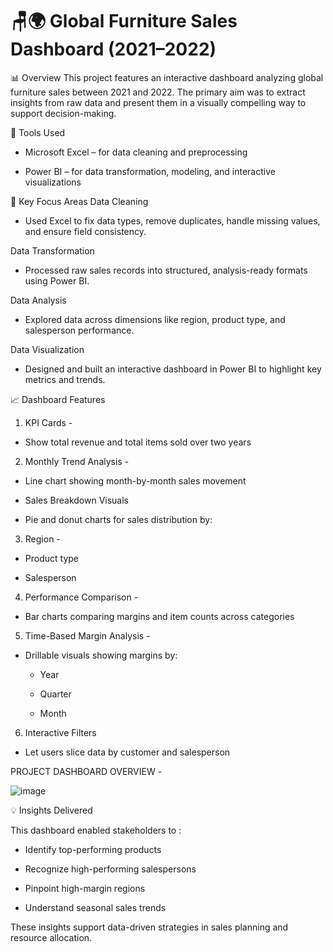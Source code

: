 # 🪑🌍 Global Furniture Sales Dashboard (2021–2022)
📊 Overview
  This project features an interactive dashboard analyzing global furniture sales between 2021 and 2022. The primary aim was to extract insights from raw data and present them in a visually compelling way to support decision-making.

🧰 Tools Used
  - Microsoft Excel – for data cleaning and preprocessing

  - Power BI – for data transformation, modeling, and interactive visualizations

🔧 Key Focus Areas
Data Cleaning
  - Used Excel to fix data types, remove duplicates, handle missing values, and ensure field consistency.

Data Transformation
  - Processed raw sales records into structured, analysis-ready formats using Power BI.

Data Analysis
  - Explored data across dimensions like region, product type, and salesperson performance.

Data Visualization
  - Designed and built an interactive dashboard in Power BI to highlight key metrics and trends.

📈 Dashboard Features

1) KPI Cards -

  - Show total revenue and total items sold over two years

2) Monthly Trend Analysis -

  - Line chart showing month-by-month sales movement

  - Sales Breakdown Visuals

  - Pie and donut charts for sales distribution by:

3) Region -

  - Product type

  - Salesperson

4) Performance Comparison -

  - Bar charts comparing margins and item counts across categories

5) Time-Based Margin Analysis -

  - Drillable visuals showing margins by:

    - Year

    - Quarter

    -  Month

6) Interactive Filters

  - Let users slice data by customer and salesperson

PROJECT DASHBOARD OVERVIEW - 

![image](https://github.com/user-attachments/assets/b0fc6f06-a905-484b-9563-d907c27919a3)



💡 Insights Delivered

This dashboard enabled stakeholders to :

- Identify top-performing products

- Recognize high-performing salespersons

- Pinpoint high-margin regions

- Understand seasonal sales trends

These insights support data-driven strategies in sales planning and resource allocation.
